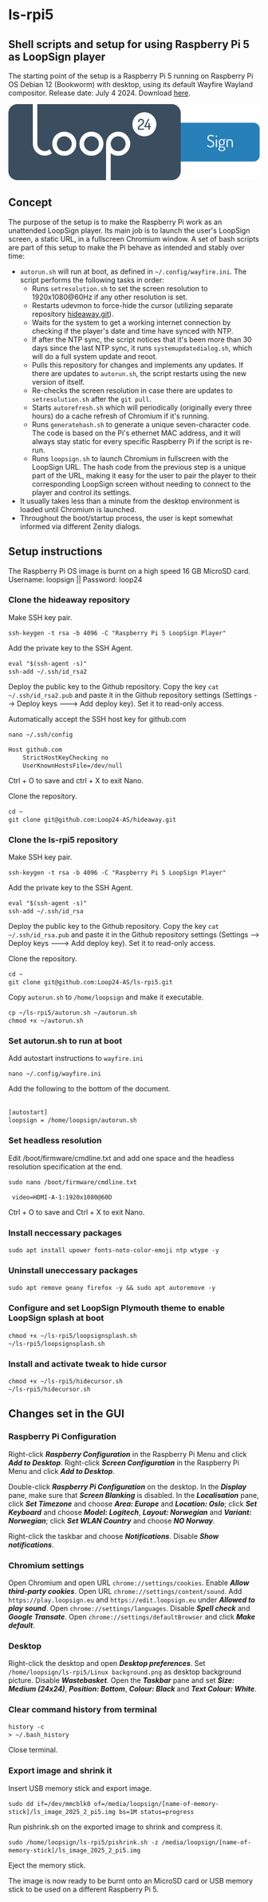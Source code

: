 # ls-rpi5
## Shell scripts and setup for using Raspberry Pi 5 as LoopSign player

The starting point of the setup is a Raspberry Pi 5 running on Raspberry Pi OS Debian 12 (Bookworm) with desktop, using its default Wayfire Wayland compositor. Release date: July 4 2024. Download [here](https://downloads.raspberrypi.com/raspios_arm64/images/raspios_arm64-2024-07-04/2024-07-04-raspios-bookworm-arm64.img.xz).

![LoopSign logo](LoopSign-logo.png)

## Concept
The purpose of the setup is to make the Raspberry Pi work as an unattended LoopSign player. Its main job is to launch the user's LoopSign screen, a static URL, in a fullscreen Chromium window. A set of bash scripts are part of this setup to make the Pi behave as intended and stably over time:
- `autorun.sh` will run at boot, as defined in `~/.config/wayfire.ini`. The script performs the following tasks in order:
  - Runs `setresolution.sh` to set the screen resolution to 1920x1080@60Hz if any other resolution is set.
  - Restarts udevmon to force-hide the cursor (utilizing separate repository [hideaway.git](https://github.com/Loop24-AS/hideaway)).
  - Waits for the system to get a working internet connection by checking if the player's date and time have synced with NTP.
  - If after the NTP sync, the script notices that it's been more than 30 days since the last NTP sync, it runs `systemupdatedialog.sh`, which will do a full system update and reoot.
  - Pulls this repository for changes and implements any updates. If there are updates to `autorun.sh`, the script restarts using the new version of itself.
  - Re-checks the screen resolution in case there are updates to `setresolution.sh` after the `git pull`.
  - Starts `autorefresh.sh` which will periodically (originally every three hours) do a cache refresh of Chromium if it's running.
  - Runs `generatehash.sh` to generate a unique seven-character code. The code is based on the Pi's ethernet MAC address, and it will always stay static for every specific Raspberry Pi if the script is re-run.
  - Runs `loopsign.sh` to launch Chromium in fullscreen with the LoopSign URL. The hash code from the previous step is a unique part of the URL, making it easy for the user to pair the player to their corresponding LoopSign screen without needing to connect to the player and control its settings.
- It usually takes less than a minute from the desktop environment is loaded until Chromium is launched.
- Throughout the boot/startup process, the user is kept somewhat informed via different Zenity dialogs.

## Setup instructions

The Raspberry Pi OS image is burnt on a high speed 16 GB MicroSD card. Username: loopsign || Password: loop24

### Clone the hideaway repository
Make SSH key pair.
```
ssh-keygen -t rsa -b 4096 -C "Raspberry Pi 5 LoopSign Player"
```
Add the private key to the SSH Agent.
```
eval "$(ssh-agent -s)"
ssh-add ~/.ssh/id_rsa2
```
Deploy the public key to the Github repository.
Copy the key `cat ~/.ssh/id_rsa2.pub` and paste it in the Github repository settings (Settings --> Deploy keys ---> Add deploy key). Set it to read-only access.

Automatically accept the SSH host key for github.com
```
nano ~/.ssh/config
```
```
Host github.com
    StrictHostKeyChecking no
    UserKnownHostsFile=/dev/null
```
Ctrl + O to save and ctrl + X to exit Nano.

Clone the repository.
```
cd ~
git clone git@github.com:Loop24-AS/hideaway.git
```

### Clone the ls-rpi5 repository
Make SSH key pair.
```
ssh-keygen -t rsa -b 4096 -C "Raspberry Pi 5 LoopSign Player"
```
Add the private key to the SSH Agent.
```
eval "$(ssh-agent -s)"
ssh-add ~/.ssh/id_rsa
```
Deploy the public key to the Github repository.
Copy the key `cat ~/.ssh/id_rsa.pub` and paste it in the Github repository settings (Settings --> Deploy keys ---> Add deploy key). Set it to read-only access.

Clone the repository.
```
cd ~
git clone git@github.com:Loop24-AS/ls-rpi5.git
```
Copy `autorun.sh` to `/home/loopsign` and make it executable.
```
cp ~/ls-rpi5/autorun.sh ~/autorun.sh
chmod +x ~/autorun.sh
```

### Set autorun.sh to run at boot
Add autostart instructions to `wayfire.ini`
```
nano ~/.config/wayfire.ini
```
Add the following to the bottom of the document.
```

[autostart]
loopsign = /home/loopsign/autorun.sh
```

### Set headless resolution
Edit /boot/firmware/cmdline.txt and add one space and the headless resolution specification at the end.
```
sudo nano /boot/firmware/cmdline.txt
```
```
 video=HDMI-A-1:1920x1080@60D
```
Ctrl + O to save and Ctrl + X to exit Nano.

### Install neccessary packages
```
sudo apt install upower fonts-noto-color-emoji ntp wtype -y
```

### Uninstall uneccessary packages
```
sudo apt remove geany firefox -y && sudo apt autoremove -y
```
### Configure and set LoopSign Plymouth theme to enable LoopSign splash at boot
```
chmod +x ~/ls-rpi5/loopsignsplash.sh
~/ls-rpi5/loopsignsplash.sh
```

### Install and activate tweak to hide cursor
```
chmod +x ~/ls-rpi5/hidecursor.sh
~/ls-rpi5/hidecursor.sh
```

## Changes set in the GUI
### Raspberry Pi Configuration
Right-click ***Raspberry Configuration*** in the Raspberry Pi Menu and click ***Add to Desktop***. Right-click ***Screen Configuration*** in the Raspberry Pi Menu and click ***Add to Desktop***.

Double-click ***Raspberry Pi Configuration*** on the desktop. In the ***Display*** pane, make sure that ***Screen Blanking*** is disabled. In the ***Localisation*** pane, click ***Set Timezone*** and choose ***Area: Europe*** and ***Location: Oslo***; click ***Set Keyboard*** and choose ***Model: Logitech***, ***Layout: Norwegian*** and ***Variant: Norwegian***; click ***Set WLAN Country*** and choose ***NO Norway***.

Right-click the taskbar and choose ***Notifications***. Disable ***Show notifications***.

### Chromium settings
Open Chromium and open URL `chrome://settings/cookies`. Enable ***Allow third-party cookies***. Open URL `chrome://settings/content/sound`. Add `https://play.loopsign.eu` and `https://edit.loopsign.eu` under ***Allowed to play sound***. Open `chrome://settings/languages`. Disable ***Spell check*** and ***Google Transate***. Open `chrome://settings/defaultBrowser` and click ***Make default***.

### Desktop
Right-click the desktop and open ***Desktop preferences***. Set `/home/loopsign/ls-rpi5/Linux background.png` as desktop background picture. Disable ***Wastebasket***. Open the ***Taskbar*** pane and set ***Size: Medium (24x24)***, ***Position: Bottom***, ***Colour: Black*** and ***Text Colour: White***.

### Clear command history from terminal
```
history -c
> ~/.bash_history
```
Close terminal.

### Export image and shrink it
Insert USB memory stick and export image.
```
sudo dd if=/dev/mmcblk0 of=/media/loopsign/[name-of-memory-stick]/ls_image_2025_2_pi5.img bs=1M status=progress
```
Run pishrink.sh on the exported image to shrink and compress it.
```
sudo /home/loopsign/ls-rpi5/pishrink.sh -z /media/loopsign/[name-of-memory-stick]/ls_image_2025_2_pi5.img
```
Eject the memory stick.

The image is now ready to be burnt onto an MicroSD card or USB memory stick to be used on a different Raspberry Pi 5.
